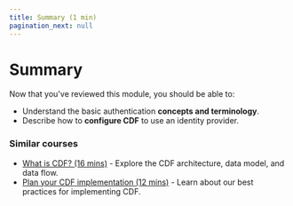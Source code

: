 ```yaml
---
title: Summary (1 min)
pagination_next: null
---
```


# Summary

Now that you've reviewed this module, you should be able to:

- Understand the basic authentication **concepts and terminology**.
- Describe how to **configure CDF** to use an identity provider.
<!-- - List the different ways an application can **access data in CDF**. -->

### Similar courses

- [What is CDF? (16 mins)](../cdf_basics/cdf_basics_intro.md) - Explore the CDF architecture, data model, and data flow.
- [Plan your CDF implementation (12 mins)](../cdf_plan/cdf_plan_intro.md) - Learn about our best practices for implementing CDF.

<!-- - [Architecture (22 mins)](../cdf_architecture) - Understand the guiding principles to architect high-quality implementations of CDF.
- [From data to dashboard (15 mins)]() - start your CDF journey with this step-by-step tutorial. -->
